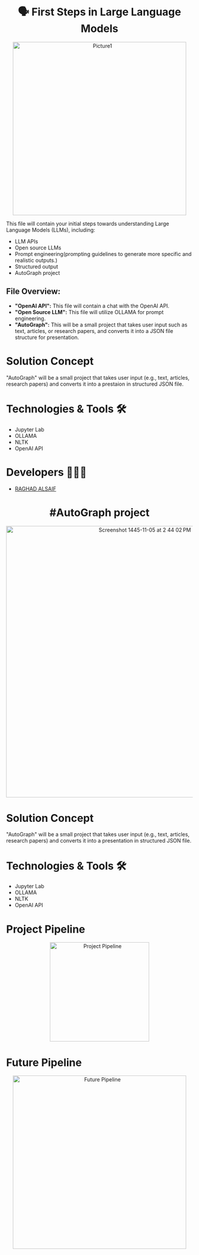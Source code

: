<div align="center">
  <h1>🗣️ First Steps in Large Language Models</h1>
  <img width="468" alt="Picture1" src="https://github.com/raghadalsaif/AutoGraph/assets/107502187/b73bd729-89d9-463c-b6ab-2e63bbfc85ca">
</div>


This file will contain your initial steps towards understanding Large Language Models (LLMs), including:

- LLM APIs
- Open source LLMs
- Prompt engineering(prompting guidelines to generate more specific and realistic outputs.)
- Structured output
- AutoGraph project

## File Overview:
- **"OpenAI API":** This file will contain a chat with the OpenAI API.
- **"Open Source LLM":** This file will utilize OLLAMA for prompt engineering.
- **"AutoGraph":** This will be a small project that takes user input such as text, articles, or research papers, and converts it into a JSON file structure for presentation.

# Solution Concept
"AutoGraph" will be a small project that takes user input (e.g., text, articles, research papers) and converts it into a prestaion in structured JSON file.

# Technologies & Tools 🛠️
- Jupyter Lab
- OLLAMA
- NLTK
- OpenAI API

# Developers 👩🏼‍💻
- [RAGHAD ALSAIF](https://github.com/raghadalsaif)

<div align="center">
  <h1>#AutoGraph project</h1>
  <img width="733" alt="Screenshot 1445-11-05 at 2 44 02 PM" src="https://github.com/raghadalsaif/AutoGraph/assets/107502187/510bac12-de9a-49e1-8afb-70ddb76fc431">

</div>

# Solution Concept
"AutoGraph" will be a small project that takes user input (e.g., text, articles, research papers) and converts it into a presentation in structured JSON file.

# Technologies & Tools 🛠️
- Jupyter Lab
- OLLAMA
- NLTK
- OpenAI API

# Project Pipeline
<div align="center">
  <img width="268" alt="Project Pipeline" src="https://github.com/raghadalsaif/AutoGraph/assets/107502187/4c663d4d-8e68-4f88-9a87-bb1e0a1a47be">
</div>

# Future Pipeline
<div align="center">
  <img width="468" alt="Future Pipeline" src="https://github.com/raghadalsaif/AutoGraph/assets/107502187/fe1d7ed3-f5ae-4505-8d05-ead7b5a2e184">
</div>





